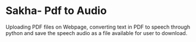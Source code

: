 # Sakha- Pdf to Audio 
Uploading PDF files on Webpage, 
converting text in PDF to speech through python and 
save the speech audio as a file available for user to download.


